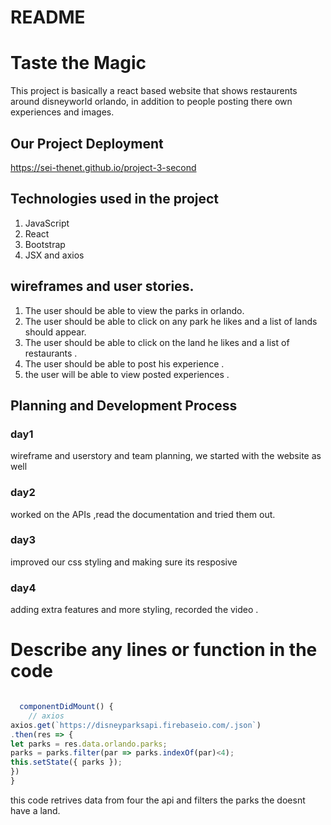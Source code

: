# README





# Taste the Magic
This project is basically a react based website that shows restaurents around disneyworld orlando, in addition to people posting there own experiences and images.
## Our Project Deployment
https://sei-thenet.github.io/project-3-second
## Technologies used in the project
1. JavaScript
2. React
3. Bootstrap
4. JSX and axios

## wireframes and user stories.



1. The user should be able to view the parks in orlando.
2. The user should be able to click on any park he likes and a list of lands should appear.
3. The user should be able to click on the land he likes and a list of restaurants .
4. The user should be able to post his experience .
5. the user will be able to view posted experiences .

## Planning and Development Process

### day1
wireframe and userstory and team planning, we started with the website as well
### day2
worked on the APIs ,read the documentation and tried them out.
### day3
improved our css styling and making sure its resposive
### day4
adding extra features and more styling, recorded the video .

# Describe any lines or function in the code
```js

  componentDidMount() {
    // axios
axios.get(`https://disneyparksapi.firebaseio.com/.json`)
.then(res => {
let parks = res.data.orlando.parks;
parks = parks.filter(par => parks.indexOf(par)<4);
this.setState({ parks });
})
} 
```
this code retrives data from four the api and filters the parks the doesnt have a land.